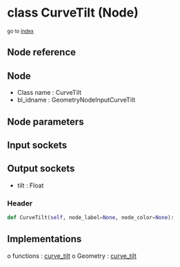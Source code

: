 # class CurveTilt (Node)

<sub>go to [index](/docs/index.md)</sub>

## Node reference

Node
----
 - Class name : CurveTilt
 - bl_idname : GeometryNodeInputCurveTilt

Node parameters
---------------

Input sockets
-------------

Output sockets
--------------
 - tilt : Float

### Header

``` python
def CurveTilt(self, node_label=None, node_color=None):
```

## Implementations

o functions : [curve_tilt](#curve_tilt)
o Geometry : [curve_tilt](#curve_tilt) 

